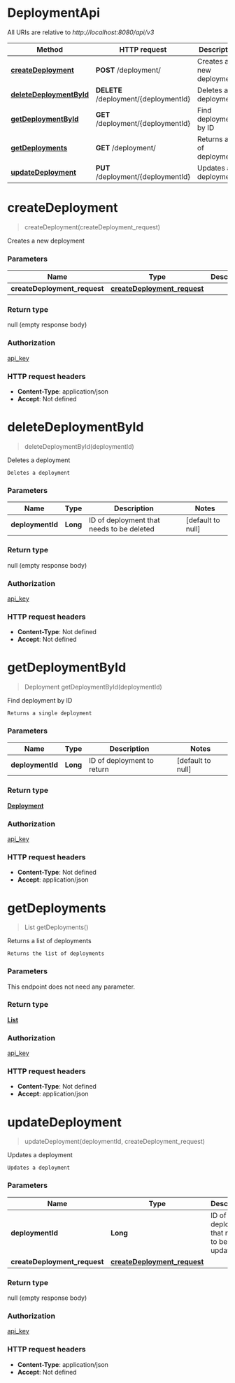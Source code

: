 # DeploymentApi

All URIs are relative to *http://localhost:8080/api/v3*

| Method | HTTP request | Description |
|------------- | ------------- | -------------|
| [**createDeployment**](DeploymentApi.md#createDeployment) | **POST** /deployment/ | Creates a new deployment |
| [**deleteDeploymentById**](DeploymentApi.md#deleteDeploymentById) | **DELETE** /deployment/{deploymentId} | Deletes a deployment |
| [**getDeploymentById**](DeploymentApi.md#getDeploymentById) | **GET** /deployment/{deploymentId} | Find deployment by ID |
| [**getDeployments**](DeploymentApi.md#getDeployments) | **GET** /deployment/ | Returns a list of deployments |
| [**updateDeployment**](DeploymentApi.md#updateDeployment) | **PUT** /deployment/{deploymentId} | Updates a deployment |


<a name="createDeployment"></a>
# **createDeployment**
> createDeployment(createDeployment\_request)

Creates a new deployment

    

### Parameters

|Name | Type | Description  | Notes |
|------------- | ------------- | ------------- | -------------|
| **createDeployment\_request** | [**createDeployment_request**](../Models/createDeployment_request.md)|  | |

### Return type

null (empty response body)

### Authorization

[api_key](../README.md#api_key)

### HTTP request headers

- **Content-Type**: application/json
- **Accept**: Not defined

<a name="deleteDeploymentById"></a>
# **deleteDeploymentById**
> deleteDeploymentById(deploymentId)

Deletes a deployment

    Deletes a deployment

### Parameters

|Name | Type | Description  | Notes |
|------------- | ------------- | ------------- | -------------|
| **deploymentId** | **Long**| ID of deployment that needs to be deleted | [default to null] |

### Return type

null (empty response body)

### Authorization

[api_key](../README.md#api_key)

### HTTP request headers

- **Content-Type**: Not defined
- **Accept**: Not defined

<a name="getDeploymentById"></a>
# **getDeploymentById**
> Deployment getDeploymentById(deploymentId)

Find deployment by ID

    Returns a single deployment

### Parameters

|Name | Type | Description  | Notes |
|------------- | ------------- | ------------- | -------------|
| **deploymentId** | **Long**| ID of deployment to return | [default to null] |

### Return type

[**Deployment**](../Models/Deployment.md)

### Authorization

[api_key](../README.md#api_key)

### HTTP request headers

- **Content-Type**: Not defined
- **Accept**: application/json

<a name="getDeployments"></a>
# **getDeployments**
> List getDeployments()

Returns a list of deployments

    Returns the list of deployments

### Parameters
This endpoint does not need any parameter.

### Return type

[**List**](../Models/Deployment.md)

### Authorization

[api_key](../README.md#api_key)

### HTTP request headers

- **Content-Type**: Not defined
- **Accept**: application/json

<a name="updateDeployment"></a>
# **updateDeployment**
> updateDeployment(deploymentId, createDeployment\_request)

Updates a deployment

    Updates a deployment

### Parameters

|Name | Type | Description  | Notes |
|------------- | ------------- | ------------- | -------------|
| **deploymentId** | **Long**| ID of deployment that needs to be updated | [default to null] |
| **createDeployment\_request** | [**createDeployment_request**](../Models/createDeployment_request.md)|  | |

### Return type

null (empty response body)

### Authorization

[api_key](../README.md#api_key)

### HTTP request headers

- **Content-Type**: application/json
- **Accept**: Not defined

